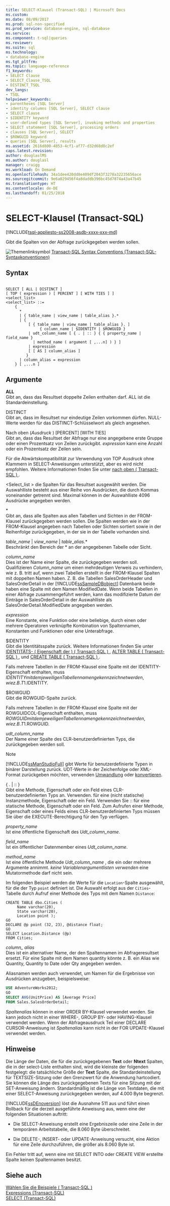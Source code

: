 ```yaml
---
title: SELECT-Klausel (Transact-SQL) | Microsoft Docs
ms.custom: 
ms.date: 08/09/2017
ms.prod: sql-non-specified
ms.prod_service: database-engine, sql-database
ms.service: 
ms.component: t-sql|queries
ms.reviewer: 
ms.suite: sql
ms.technology:
- database-engine
ms.tgt_pltfrm: 
ms.topic: language-reference
f1_keywords:
- SELECT Clause
- SELECT_Clause_TSQL
- DISTINCT_TSQL
dev_langs:
- TSQL
helpviewer_keywords:
- parentheses [SQL Server]
- identity columns [SQL Server], SELECT clause
- SELECT clause
- $IDENTITY keyword
- user-defined types [SQL Server], invoking methods and properties
- SELECT statement [SQL Server], processing orders
- clauses [SQL Server], SELECT
- $ROWGUID keyword
- queries [SQL Server], results
ms.assetid: 2616d800-4853-4cf1-af77-d32d68d8c2ef
caps.latest.revision: 
author: douglaslMS
ms.author: douglasl
manager: craigg
ms.workload: On Demand
ms.openlocfilehash: 34a1dee420dd8e409df2043f3278a32235656ace
ms.sourcegitcommit: 9e6a029456f4a8daddb396bc45d7874a43a47b45
ms.translationtype: HT
ms.contentlocale: de-DE
ms.lasthandoff: 01/25/2018
---
```

# <a name="select-clause-transact-sql"></a>SELECT-Klausel (Transact-SQL)
[!INCLUDE[tsql-appliesto-ss2008-asdb-xxxx-xxx-md](../../includes/tsql-appliesto-ss2008-asdb-xxxx-xxx-md.md)]

  Gibt die Spalten von der Abfrage zurückgegeben werden sollen.  
  
 ![Themenlinksymbol](../../database-engine/configure-windows/media/topic-link.gif "Topic link icon") [Transact-SQL Syntax Conventions (Transact-SQL-Syntaxkonventionen)](../../t-sql/language-elements/transact-sql-syntax-conventions-transact-sql.md)  
  
## <a name="syntax"></a>Syntax  
  
```  
  
SELECT [ ALL | DISTINCT ]  
[ TOP ( expression ) [ PERCENT ] [ WITH TIES ] ]   
<select_list>   
<select_list> ::=   
    {   
      *   
      | { table_name | view_name | table_alias }.*   
      | {  
          [ { table_name | view_name | table_alias }. ]  
               { column_name | $IDENTITY | $ROWGUID }   
          | udt_column_name [ { . | :: } { { property_name | field_name }   
            | method_name ( argument [ ,...n] ) } ]  
          | expression  
          [ [ AS ] column_alias ]   
         }  
      | column_alias = expression   
    } [ ,...n ]   
```  
  
## <a name="arguments"></a>Argumente  
 **ALL**  
 Gibt an, dass das Resultset doppelte Zeilen enthalten darf. ALL ist die Standardeinstellung.  
  
 DISTINCT  
 Gibt an, dass im Resultset nur eindeutige Zeilen vorkommen dürfen. NULL-Werte werden für das DISTINCT-Schlüsselwort als gleich angesehen.  
  
 Nach oben (*Ausdruck* ) [PERCENT] [WITH TIES]  
 Gibt an, dass das Resultset der Abfrage nur eine angegebene erste Gruppe oder einen Prozentsatz von Zeilen zurückgibt. *expression* kann eine Anzahl oder ein Prozentsatz der Zeilen sein.  
  
 Für die Abwärtskompatibilität zur Verwendung von TOP *Ausdruck* ohne Klammern in SELECT-Anweisungen unterstützt, aber es wird nicht empfohlen. Weitere Informationen finden Sie unter [nach oben &#40; Transact-SQL &#41; ](../../t-sql/queries/top-transact-sql.md).  
  
\<Select_list > die Spalten für das Resultset ausgewählt werden. Die Auswahlliste besteht aus einer Reihe von Ausdrücken, die durch Kommas voneinander getrennt sind. Maximal können in der Auswahlliste 4096 Ausdrücke angegeben werden.  
  
 \*  
 Gibt an, dass alle Spalten aus allen Tabellen und Sichten in der FROM-Klausel zurückgegeben werden sollen. Die Spalten werden wie in der FROM-Klausel angegeben nach Tabellen oder Sichten sortiert sowie in der Reihenfolge zurückgegeben, in der sie in der Tabelle vorhanden sind.  
  
 *table_name* | *view_name* | *table*_*alias*.*  
 Beschränkt den Bereich der \* an der angegebenen Tabelle oder Sicht.  
  
 *column_name*  
 Dies ist der Name einer Spalte, die zurückgegeben werden soll. Qualifizieren *Column_name* um einen mehrdeutigen Verweis zu verhindern, wie z. B. tritt auf, wenn zwei Tabellen erstellt in der FROM-Klausel Spalten mit doppelten Namen haben. Z. B. die Tabellen SalesOrderHeader und SalesOrderDetail in der [!INCLUDE[ssSampleDBobject](../../includes/sssampledbobject-md.md)] Datenbank beide haben eine Spalte mit dem Namen ModifiedDate. Wenn beide Tabellen in einer Abfrage zusammengeführt werden, kann das modifizierte Datum der Einträge in SalesOrderDetail in der Auswahlliste als SalesOrderDetail.ModifiedDate angegeben werden.  
  
 *expression*  
 Eine Konstante, eine Funktion oder eine beliebige, durch einen oder mehrere Operatoren verknüpfte Kombination von Spaltennamen, Konstanten und Funktionen oder eine Unterabfrage.  
  
 $IDENTITY  
 Gibt die Identitätsspalte zurück. Weitere Informationen finden Sie unter [IDENTITÄTS- &#40; Eigenschaft der &#41; &#40; Transact-SQL &#41; ](../../t-sql/statements/create-table-transact-sql-identity-property.md), [ALTER TABLE &#40; Transact-SQL &#41; ](../../t-sql/statements/alter-table-transact-sql.md), und [CREATE TABLE &#40; Transact-SQL &#41; ](../../t-sql/statements/create-table-transact-sql.md).  
  
 Falls mehrere Tabellen in der FROM-Klausel eine Spalte mit der IDENTITY-Eigenschaft enthalten, muss $IDENTITY mit dem jeweiligen Tabellennamen gekennzeichnet werden, wie z. B. T1.$IDENTITY.  
  
 $ROWGUID  
 Gibt die ROWGUID-Spalte zurück.  
  
 Falls mehrere Tabellen in der FROM-Klausel eine Spalte mit der ROWGUIDCOL-Eigenschaft enthalten, muss $ROWGUID mit dem jeweiligen Tabellennamen gekennzeichnet werden, wie z. B. T1.$ROWGUID.  
  
 *udt_column_name*  
 Der Name einer Spalte des CLR-benutzerdefinierten Typs, die zurückgegeben werden soll.  
  
> [!NOTE]  
>  [!INCLUDE[ssManStudioFull](../../includes/ssmanstudiofull-md.md)] gibt Werte für benutzerdefinierte Typen in binärer Darstellung zurück. UDT-Werte in der Zeichenfolge oder XML-Format zurückgeben möchten, verwenden [Umwandlung](../../t-sql/functions/cast-and-convert-transact-sql.md) oder [konvertieren](../../t-sql/functions/cast-and-convert-transact-sql.md).  
  
 { . | :: }  
 Gibt eine Methode, Eigenschaft oder ein Feld eines CLR-benutzerdefinierten Typs an. Verwenden. für eine (nicht statische) Instanzmethode, Eigenschaft oder ein Feld. Verwenden Sie :: für eine statische Methode, Eigenschaft oder ein Feld. Zum Aufrufen einer Methode, Eigenschaft oder eines Felds eines CLR-benutzerdefinierten Typs müssen Sie über die EXECUTE-Berechtigung für den Typ verfügen.  
  
 *property_name*  
 Ist eine öffentliche Eigenschaft des *Udt_column_name*.  
  
 *field_name*  
 Ist ein öffentlicher Datenmember eines *Udt_column_name*.  
  
 *method_name*  
 Ist eine öffentliche Methode *Udt_column_name* , die ein oder mehrere Argumente annimmt. *keine Variablenargumentlisten verwenden* eine Mutatormethode darf nicht sein.  
  
 Im folgenden Beispiel werden die Werte für die `Location`-Spalte ausgewählt, für die der Typ `point` definiert ist. Die Auswahl erfolgt aus der `Cities`-Tabelle durch Aufruf einer Methode des Typs mit dem Namen `Distance`:  
  
```  
CREATE TABLE dbo.Cities (  
     Name varchar(20),  
     State varchar(20),  
     Location point );  
GO  
DECLARE @p point (32, 23), @distance float;  
GO  
SELECT Location.Distance (@p)  
FROM Cities;  
```  
  
 *column_ alias*  
 Dies ist ein alternativer Name, der den Spaltennamen im Abfrageresultset ersetzt. Für eine Spalte mit dem Namen quantity könnte z. B. ein Alias wie Quantity, Quantity to Date oder Qty angegeben werden.  
  
 Aliasnamen werden auch verwendet, um Namen für die Ergebnisse von Ausdrücken anzugeben, beispielsweise:  
  
 ```sql
 USE AdventureWorks2012;  
 GO  
 SELECT AVG(UnitPrice) AS [Average Price]  
 FROM Sales.SalesOrderDetail;
 ```  
  
 *Spaltenalias* können in einer ORDER BY-Klausel verwendet werden. Sie kann jedoch nicht in einer WHERE-, GROUP BY- oder HAVING-Klausel verwendet werden. Wenn der Abfrageausdruck Teil einer DECLARE CURSOR-Anweisung ist *Spaltenalias* kann nicht in der FOR UPDATE-Klausel verwendet werden.  
  
## <a name="remarks"></a>Hinweise  
 Die Länge der Daten, die für die zurückgegebenen **Text** oder **Ntext** Spalten, die in der select-Liste enthalten sind, wird die kleinste der folgenden festgelegt: die tatsächliche Größe der **Text** Spalte, die Standardeinstellung für TEXTSIZE-Sitzung oder den Grenzwert für die Anwendung hartcodiert. Sie können die Länge des zurückgegebenen Texts für eine Sitzung mit der SET-Anweisung ändern. Standardmäßig ist die Länge von Textdaten, die mit einer SELECT-Anweisung zurückgegeben werden, auf 4.000 Byte begrenzt.  
  
 [!INCLUDE[ssDEnoversion](../../includes/ssdenoversion-md.md)] löst die Ausnahme 511 aus und führt einen Rollback für die derzeit ausgeführte Anweisung aus, wenn eine der folgenden Situationen auftritt:  
  
-   Die SELECT-Anweisung erstellt eine Ergebniszeile oder eine Zeile in der temporären Arbeitstabelle, die 8.060 Byte überschreitet.  
  
-   Die DELETE-, INSERT- oder UPDATE-Anweisung versucht, eine Aktion für eine Zeile durchzuführen, die größer als 8.060 Byte ist.  
  
 Ein Fehler tritt auf, wenn eine mit SELECT INTO oder CREATE VIEW erstellte Spalte keinen Spaltennamen besitzt.  
  
## <a name="see-also"></a>Siehe auch  
 [Wählen Sie die Beispiele &#40; Transact-SQL &#41;](../../t-sql/queries/select-examples-transact-sql.md)   
 [Expressions &#40;Transact-SQL&#41;](../../t-sql/language-elements/expressions-transact-sql.md)   
 [SELECT &#40;Transact-SQL&#41;](../../t-sql/queries/select-transact-sql.md)  
  
  
